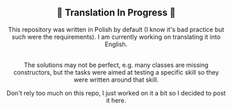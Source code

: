 <div  align="center">
<h2>🚧 Translation In Progress 🚧</h2>
<p  style="white-space: pre-line;">This repository was written in Polish by default (I know it's bad practice but such were the requirements). I am currently working on translating it into English.

The solutions may not be perfect, e.g. many classes are missing constructors, but the tasks were aimed at testing a specific skill so they were written around that skill.

Don't rely too much on this repo, I just worked on it a bit so I decided to post it here.
</p>
</div>
